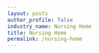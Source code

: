 ```yaml
---
layout: posts 
author_profile: false 
industry_name: Nursing Home
title: Nursing Home
permalink: /nursing-home
---
```

